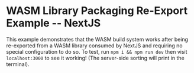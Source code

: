 # WASM Library Packaging Re-Export Example -- NextJS

This example demonstrates that the WASM build system works after being re-exported from a WASM library consumed by NextJS and requiring no special configuration to do so. To test, run `npm i && npm run dev` then visit `localhost:3000` to see it working! (The server-side sorting will print in the terminal).
